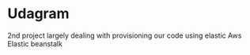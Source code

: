# Udagram
2nd  project largely dealing with provisioning our code using elastic Aws Elastic beanstalk
